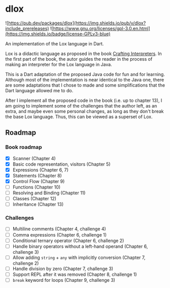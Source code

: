 # dlox

![https://pub.dev/packages/dlox](https://img.shields.io/pub/v/dlox?include_prereleases) ![https://www.gnu.org/licenses/gpl-3.0.en.html](https://img.shields.io/badge/license-GPLv3-blue)

An implementation of the Lox language in Dart.

Lox is a didactic language as proposed in the book [Crafting Interpreters](http://www.craftinginterpreters.com). In the first part of the book, the autor guides the reader in the process of making an interpreter for the Lox language in Java.

This is a Dart adaptation of the proposed Java code for fun and for learning. Although most of the implementation is near identical to the Java one, there are some adaptations that I chose to made and some simplifications that the Dart language allowed me to do.

After I implement all the proposed code in the book (i.e. up to chapter 13), I am going to implement some of the challenges that the author left, as an extra, and maybe even some personal changes, as long as they don't break the base Lox language. Thus, this can be viewed as a superset of Lox.

## Roadmap

### Book roadmap

- [x] Scanner (Chapter 4)
- [x] Basic code representation, visitors (Chapter 5)
- [x] Expressions (Chapter 6, 7)
- [x] Statements (Chapter 8)
- [x] Control Flow (Chapter 9)
- [ ] Functions (Chapter 10)
- [ ] Resolving and Binding (Chapter 11)
- [ ] Classes (Chapter 12)
- [ ] Inheritance (Chapter 13)

### Challenges

- [ ] Multiline comments (Chapter 4, challenge 4)
- [ ] Comma expressions (Chapter 6, challenge 1)
- [ ] Conditional ternary operator (Chapter 6, challenge 2)
- [ ] Handle binary operators without a left-hand operand (Chapter 6, challenge 3)
- [ ] Allow adding `string` + `any` with implicitly conversion (Chapter 7, challenge 2)
- [ ] Handle division by zero (Chapter 7, challenge 3)
- [ ] Support REPL after it was removed (Chapter 8, challenge 1)
- [ ] `break` keyword for loops (Chapter 9, challenge 3)
